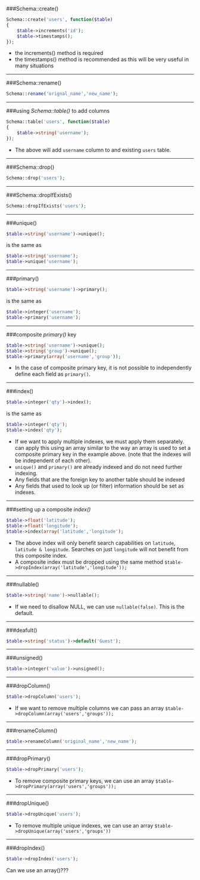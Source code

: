 ###Schema::create()

```php
Schema::create('users', function($table)
{
	$table->increments('id');					
	$table->timestamps();						
});
```

* the increments() method is required
* the timestamps() method is recommended as this will be very useful in many situations

___

###Schema::rename()

```php
Schema::rename('orignal_name','new_name');
```

___

###using *Schema::table()* to add columns

```php
Schema::table('users', function($table)
{
	$table->string('username');
});
```

* The above will add `username` column to and existing `users` table.

___


###Schema::drop()

```php 
Schema::drop('users');
```

___

###Schema::dropIfExists()

```php
Schema::dropIfExists('users');
```

___

###unique()

```php
$table->string('username')->unique();
```

is the same as

```php
$table->string('username');
$table->unique('username');
```
___

###primary()

```php
$table->string('username')->primary();
```

is the same as 

```php
$table->integer('username');
$table->primary('username');
```

___

###composite *primary()* key

```php
$table->string('username')->unique();
$table->string('group')->unique();
$table->primary(array('username','group'));
```

* In the case of composite primary key, it is not possible to independently define each field as `primary()`.

___

###index()

```php
$table->integer('qty')->index();
```

is the same as

```php
$table->integer('qty');
$table->index('qty');
```

* If we want to apply multiple indexes, we must apply them separately.
can apply this using an array similar to the way an array is used to 
set a composite primary key in the example above.  (note that the indexes will be independent of each other).
* `unique()` and `primary()` are already indexed and do not need further indexing.
* Any fields that are the foreign key to another table should be indexed
* Any fields that used to look up (or filter) information should be set as indexes.

___

###setting up a composite *index()*

```php
$table->float('latitude');
$table->float('longitude');
$table->index(array('latitude','longitude');
```

* The above index will only benefit search capabilities on `latitude`, `latitude & longitude`.  Searches on just `longitude` will not benefit from this composite index.
* A composite index must be dropped using the same method `$table->dropIndex(array('latitude','longitude'));`

___

###nullable()

```php
$table->string('name')->nullable();
```

* If we need to disallow NULL, we can use `nullable(false)`.  This is the default.

___


###deafult()

```php
$table->string('status')->default('Guest');
```

___

###unsigned()

```php
$table->integer('value')->unsigned();
```

___

###dropColumn()

```php 
$table->dropColumn('users');
```

* If we want to remove multiple columns we can pass an array `$table->dropColumn(array('users','groups'));`


___

###renameColumn()

```php
$table->renameColumn('original_name','new_name');
```

___

###dropPrimary()

```php
$table->dropPrimary('users');
```

* To remove composite primary keys, we can use an array `$table->dropPrimary(array('users','groups'));`

___


###dropUnique()

```php
$table->dropUnique('users');
```


* To remove multiple unique indexes, we can use an array `$table->dropUnique(array('users','groups'))`

___

###dropIndex()

```php
$table->dropIndex('users');
```

Can we use an array()???